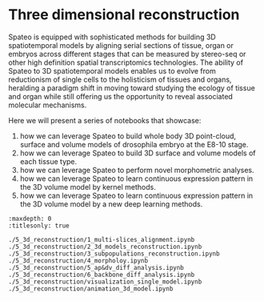# Three dimensional reconstruction

Spateo is equipped with sophisticated methods for building 3D spatiotemporal models by aligning serial sections of
tissue, organ or embryos across different stages that can be measured by stereo-seq or other high definition spatial
transcriptomics technologies. The ability of Spateo to 3D spatiotemporal models enables us to evolve from reductionism
of single cells to the holisticism of tissues and organs, heralding a paradigm shift in moving toward studying the
ecology of tissue and organ while still offering us the opportunity to reveal associated molecular mechanisms.

Here we will present a series of notebooks that showcase:

1. how we can leverage Spateo to build whole body 3D point-cloud, surface and volume models of drosophila embryo at the E8-10 stage.
2. how we can leverage Spateo to build 3D surface and volume models of each tissue type.
3. how we can leverage Spateo to perform novel morphometric analyses.
4. how we can leverage Spateo to learn continuous expression pattern in the 3D volume model by kernel methods.
5. how we can leverage Spateo to learn continuous expression pattern in the 3D volume model by a new deep learning methods.

```{toctree}
:maxdepth: 0
:titlesonly: true

./5_3d_reconstruction/1_multi-slices_alignment.ipynb
./5_3d_reconstruction/2_3d_models_reconstruction.ipynb
./5_3d_reconstruction/3_subpopulations_reconstruction.ipynb
./5_3d_reconstruction/4_morpholoy.ipynb
./5_3d_reconstruction/5_ap&dv_diff_analysis.ipynb
./5_3d_reconstruction/6_backbone_diff_analysis.ipynb
./5_3d_reconstruction/visualization_single_model.ipynb
./5_3d_reconstruction/animation_3d_model.ipynb
```